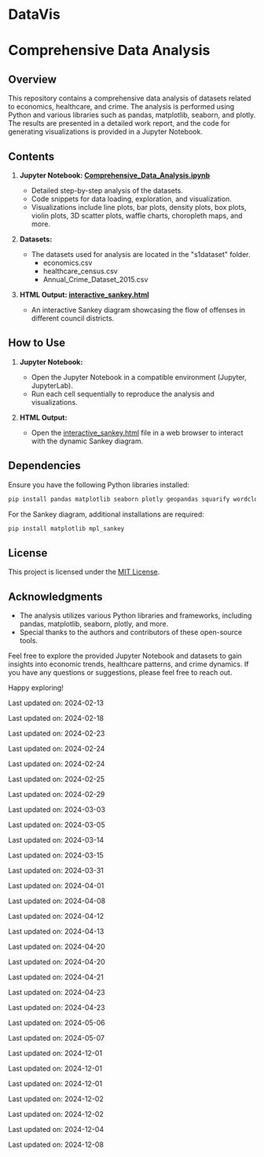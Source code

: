 # DataVis

# Comprehensive Data Analysis

## Overview

This repository contains a comprehensive data analysis of datasets related to economics, healthcare, and crime. The analysis is performed using Python and various libraries such as pandas, matplotlib, seaborn, and plotly. The results are presented in a detailed work report, and the code for generating visualizations is provided in a Jupyter Notebook.

## Contents

1. **Jupyter Notebook: [Comprehensive_Data_Analysis.ipynb](Comprehensive_Data_Analysis.ipynb)**

   - Detailed step-by-step analysis of the datasets.
   - Code snippets for data loading, exploration, and visualization.
   - Visualizations include line plots, bar plots, density plots, box plots, violin plots, 3D scatter plots, waffle charts, choropleth maps, and more.

2. **Datasets:**

   - The datasets used for analysis are located in the "s1dataset" folder.
     - economics.csv
     - healthcare_census.csv
     - Annual_Crime_Dataset_2015.csv

3. **HTML Output: [interactive_sankey.html](interactive_sankey.html)**
   - An interactive Sankey diagram showcasing the flow of offenses in different council districts.

## How to Use

1. **Jupyter Notebook:**

   - Open the Jupyter Notebook in a compatible environment (Jupyter, JupyterLab).
   - Run each cell sequentially to reproduce the analysis and visualizations.

2. **HTML Output:**
   - Open the [interactive_sankey.html](interactive_sankey.html) file in a web browser to interact with the dynamic Sankey diagram.

## Dependencies

Ensure you have the following Python libraries installed:

```bash
pip install pandas matplotlib seaborn plotly geopandas squarify wordcloud pywaffle
```

For the Sankey diagram, additional installations are required:

```bash
pip install matplotlib mpl_sankey
```

## License

This project is licensed under the [MIT License](LICENSE).

## Acknowledgments

- The analysis utilizes various Python libraries and frameworks, including pandas, matplotlib, seaborn, plotly, and more.
- Special thanks to the authors and contributors of these open-source tools.

Feel free to explore the provided Jupyter Notebook and datasets to gain insights into economic trends, healthcare patterns, and crime dynamics. If you have any questions or suggestions, please feel free to reach out.

Happy exploring!


Last updated on: 2024-02-13

Last updated on: 2024-02-18

Last updated on: 2024-02-23

Last updated on: 2024-02-24

Last updated on: 2024-02-24

Last updated on: 2024-02-25

Last updated on: 2024-02-29

Last updated on: 2024-03-03

Last updated on: 2024-03-05

Last updated on: 2024-03-14

Last updated on: 2024-03-15

Last updated on: 2024-03-31

Last updated on: 2024-04-01

Last updated on: 2024-04-08

Last updated on: 2024-04-12

Last updated on: 2024-04-13

Last updated on: 2024-04-20

Last updated on: 2024-04-20

Last updated on: 2024-04-21

Last updated on: 2024-04-23

Last updated on: 2024-04-23

Last updated on: 2024-05-06

Last updated on: 2024-05-07

Last updated on: 2024-12-01

Last updated on: 2024-12-01

Last updated on: 2024-12-01

Last updated on: 2024-12-02

Last updated on: 2024-12-02

Last updated on: 2024-12-04

Last updated on: 2024-12-08